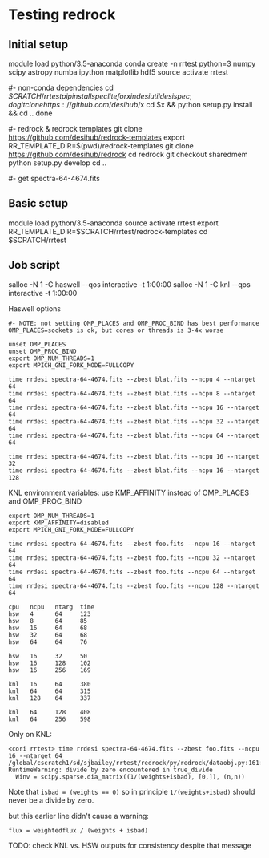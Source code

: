# Testing redrock

## Initial setup

module load python/3.5-anaconda
conda create -n rrtest python=3 numpy scipy astropy numba ipython matplotlib hdf5
source activate rrtest

#- non-conda dependencies
cd $SCRATCH/rrtest
pip install speclite
for x in desiutil desispec; do
    git clone https://github.com/desihub/$x
    cd $x && python setup.py install && cd ..
done

#- redrock & redrock templates
git clone https://github.com/desihub/redrock-templates
export RR_TEMPLATE_DIR=$(pwd)/redrock-templates
git clone https://github.com/desihub/redrock
cd redrock
git checkout sharedmem
python setup.py develop
cd ..

#- get spectra-64-4674.fits

## Basic setup

module load python/3.5-anaconda
source activate rrtest
export RR_TEMPLATE_DIR=$SCRATCH/rrtest/redrock-templates
cd $SCRATCH/rrtest

## Job script
salloc -N 1 -C haswell --qos interactive -t 1:00:00
salloc -N 1 -C knl --qos interactive -t 1:00:00

Haswell options
```
#- NOTE: not setting OMP_PLACES and OMP_PROC_BIND has best performance
OMP_PLACES=sockets is ok, but cores or threads is 3-4x worse

unset OMP_PLACES
unset OMP_PROC_BIND
export OMP_NUM_THREADS=1
export MPICH_GNI_FORK_MODE=FULLCOPY

time rrdesi spectra-64-4674.fits --zbest blat.fits --ncpu 4 --ntarget 64
time rrdesi spectra-64-4674.fits --zbest blat.fits --ncpu 8 --ntarget 64
time rrdesi spectra-64-4674.fits --zbest blat.fits --ncpu 16 --ntarget 64
time rrdesi spectra-64-4674.fits --zbest blat.fits --ncpu 32 --ntarget 64
time rrdesi spectra-64-4674.fits --zbest blat.fits --ncpu 64 --ntarget 64

time rrdesi spectra-64-4674.fits --zbest blat.fits --ncpu 16 --ntarget 32
time rrdesi spectra-64-4674.fits --zbest blat.fits --ncpu 16 --ntarget 128
```

KNL environment variables: use KMP_AFFINITY instead of OMP_PLACES and OMP_PROC_BIND
```
export OMP_NUM_THREADS=1
export KMP_AFFINITY=disabled
export MPICH_GNI_FORK_MODE=FULLCOPY

time rrdesi spectra-64-4674.fits --zbest foo.fits --ncpu 16 --ntarget 64
time rrdesi spectra-64-4674.fits --zbest foo.fits --ncpu 32 --ntarget 64
time rrdesi spectra-64-4674.fits --zbest foo.fits --ncpu 64 --ntarget 64
time rrdesi spectra-64-4674.fits --zbest foo.fits --ncpu 128 --ntarget 64
```

```
cpu   ncpu   ntarg  time
hsw   4      64     123
hsw   8      64     85
hsw   16     64     68
hsw   32     64     68
hsw   64     64     76

hsw   16     32     50
hsw   16     128    102
hsw   16     256    169

knl   16     64     380
knl   64     64     315
knl   128    64     337

knl   64     128    408
knl   64     256    598
```

Only on KNL:
```
<cori rrtest> time rrdesi spectra-64-4674.fits --zbest foo.fits --ncpu 16 --ntarget 64
/global/cscratch1/sd/sjbailey/rrtest/redrock/py/redrock/dataobj.py:161: RuntimeWarning: divide by zero encountered in true_divide
  Winv = scipy.sparse.dia_matrix((1/(weights+isbad), [0,]), (n,n))
```
Note that `isbad = (weights == 0)` so in principle `1/(weights+isbad)`
should never be a divide by zero.

but this earlier line didn't cause a warning:
```
flux = weightedflux / (weights + isbad)
```
TODO: check KNL vs. HSW outputs for consistency despite that message

